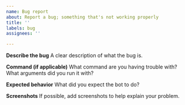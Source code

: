 ```yaml
---
name: Bug report
about: Report a bug; something that's not working properly
title: ''
labels: bug
assignees: ''

---
```


**Describe the bug**
A clear description of what the bug is.

**Command (if applicable)**
What command are you having trouble with? What arguments did you run it with?

**Expected behavior**
What did you expect the bot to do?

**Screenshots**
If possible, add screenshots to help explain your problem.
